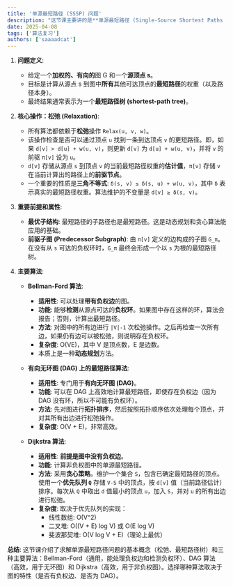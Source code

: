 ```yaml
---
title: '单源最短路径 (SSSP) 问题'
description: "这节课主要讲的是**单源最短路径 (Single-Source Shortest Paths - SSSP)** 问题及其求解算法。"
date: 2025-04-08
tags: ['算法复习']
authors: ['saaaadcat']
---
```


1. **问题定义**:
    * 给定一个**加权的、有向的**图 G 和一个**源顶点 s**。
    * 目标是计算从源点 s 到图中**所有**其他可达顶点的**最短路径**的权重（以及路径本身）。
    * 最终结果通常表示为一个**最短路径树 (shortest-path tree)**。

2. **核心操作：松弛 (Relaxation)**:
    * 所有算法都依赖于**松弛**操作 `Relax(u, v, w)`。
    * 该操作检查是否可以通过顶点 `u` 找到一条到达顶点 `v` 的更短路径。即，如果 `d[v] > d[u] + w(u, v)`，则更新 `d[v]` 为 `d[u] + w(u, v)`，并将 `v` 的前驱 `π[v]` 设为 `u`。
    * `d[v]` 存储从源点 `s` 到顶点 `v` 的当前最短路径权重的**估计值**，`π[v]` 存储 `v` 在当前计算出的路径上的**前驱节点**。
    * 一个重要的性质是**三角不等式**: `δ(s, v) ≤ δ(s, u) + w(u, v)`，其中 `δ` 表示真实的最短路径权重。算法维护的不变量是 `d[v] ≥ δ(s, v)`。

3. **重要前提和属性**:
    * **最优子结构**: 最短路径的子路径也是最短路径。这是动态规划和贪心算法能应用的基础。
    * **前驱子图 (Predecessor Subgraph)**: 由 `π[v]` 定义的边构成的子图 `G_π`。在没有从 `s` 可达的负权环时，`G_π` 最终会形成一个以 `s` 为根的最短路径树。

4. **主要算法**:

    * **Bellman-Ford 算法**:
        * **适用性**: 可以处理**带有负权边**的图。
        * **功能**: 能够**检测**从源点可达的**负权环**。如果图中存在这样的环，算法会报告；否则，计算出最短路径。
        * **方法**: 对图中的所有边进行 `|V|-1` 次松弛操作。之后再检查一次所有边，如果仍有边可以被松弛，则说明存在负权环。
        * **复杂度**: O(VE)，其中 V 是顶点数，E 是边数。
        * 本质上是一种**动态规划**方法。

    * **有向无环图 (DAG) 上的最短路径算法**:
        * **适用性**: 专门用于**有向无环图 (DAG)**。
        * **功能**: 可以在 DAG 上高效地计算最短路径，即使存在负权边（因为 DAG 没有环，所以不可能有负权环）。
        * **方法**: 先对图进行**拓扑排序**，然后按照拓扑顺序依次处理每个顶点，并对其所有出边进行松弛操作。
        * **复杂度**: O(V + E)，非常高效。

    * **Dijkstra 算法**:
        * **适用性**: **前提是图中没有负权边**。
        * **功能**: 计算非负权图中的单源最短路径。
        * **方法**: 采用**贪心策略**。维护一个集合 `S`，包含已确定最短路径的顶点。使用一个**优先队列 `Q`** 存储 `V-S` 中的顶点，按 `d[v]` 值（当前路径估计）排序。每次从 `Q` 中取出 `d` 值最小的顶点 `u`，加入 `S`，并对 `u` 的所有出边进行松弛。
        * **复杂度**: 取决于优先队列的实现：
            * 线性数组: O(V^2)
            * 二叉堆: O((V + E) log V) 或 O(E log V)
            * 斐波那契堆: O(V log V + E)（理论上最优）

**总结**: 这节课介绍了求解单源最短路径问题的基本概念（松弛、最短路径树）和三种主要算法：Bellman-Ford（通用，能处理负权边和检测负权环）、DAG 算法（高效，用于无环图）和 Dijkstra（高效，用于非负权图）。选择哪种算法取决于图的特性（是否有负权边、是否为 DAG）。
